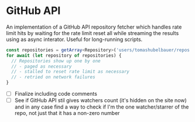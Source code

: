 # GitHub API

An implementation of a GitHub API repository fetcher which handles rate limit
hits by waiting for the rate limit reset all while streaming the results using
as async interator. Useful for long-running scripts.

```typescript
const repositories = getArray<Repository>('users/tomashubelbauer/repos');
for await (let repository of repositories) {
  // Repositories show up one by one
  // - paged as necessary
  // - stalled to reset rate limit as necessary
  // - retried on network failures
}
```

- [ ] Finalize including code comments
- [ ] See if GitHub API stil gives watchers count (it's hidden on the site now) and in any case find a way to check if I'm the one watcher/starrer of the repo, not just that it has a non-zero number
